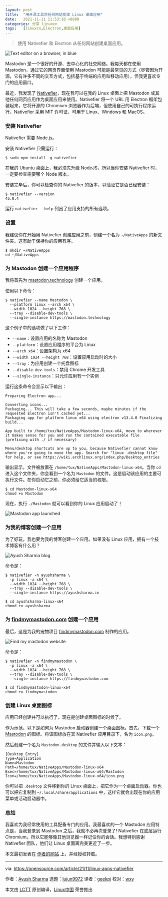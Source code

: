 ```yaml
---
layout: post
title:	"用开源工具将任何网站变成 Linux 桌面应用"
date:	2021-11-11 11:53:10 +0800 
categories:	分享 linuxcn 
tags:	[linuxcn,Electron,桌面应用]
---
```




> 
> 使用 Nativefier 和 Electron 从任何网站创建桌面应用。
> 
> 
> 


![](/Asserts/Images/album/202111/11/115302e25o5laz8sex5ea6.jpg "Text editor on a browser, in blue")


Mastodon 是一个很好的开源、去中心化的社交网络。我每天都在使用 Mastodon，通过它的网页界面使用 Mastodon 可能是最常见的方式（尽管因为开源，它有许多不同的交互方式，包括基于终端的应用和移动应用），但我更喜欢专门的应用窗口。


最近，我发现了 [Nativefier](https://github.com/nativefier/nativefier)，现在我可以在我的 Linux 桌面上把 Mastodon 或其他任何网页应用作为桌面应用来使用。Nativefier 将一个 URL 用 Electron 框架包装起来，它将开源的 Chromium 浏览器作为后端，但使用自己的可执行程序运行。Nativefier 采用 MIT 许可证，可用于 Linux、Windows 和 MacOS。


### 安装 Nativefier


Nativefier 需要 Node.js。


安装 Nativefier 只需运行：



```
$ sudo npm install -g nativefier

```

在我的 Ubuntu 桌面上，我必须先升级 NodeJS，所以当你安装 Nativefier 时，一定要检查需要哪个 Node 版本。


安装完毕后，你可以检查你的 Nativefier 的版本，以验证它是否已经安装：



```
$ nativefier --version
45.0.4

```

运行 `nativefier --help` 列出了应用支持的所有选项。


### 设置


我建议你在开始用 Nativefier 创建应用之前，创建一个名为 `~/NativeApps` 的新文件夹。这有助于保持你的应用有序。



```
$ mkdir ~/NativeApps
cd ~/NativeApps

```

### 为 Mastodon 创建一个应用程序


我将首先为 [mastodon.technology](https://mastodon.technology/) 创建一个应用。


使用以下命令：



```
$ nativefier --name Mastodon \
  --platform linux --arch x64 \
  --width 1024 --height 768 \
  --tray --disable-dev-tools \
  --single-instance https://mastodon.technology

```

这个例子中的选项做了以下工作：


* `--name`：设置应用的名称为 Mastodon
* `--platform`：设置应用程序的平台为 Linux
* `--arch x64`：设置架构为 x64
* `--width 1024 --height 768`：设置应用启动时的大小
* `--tray`：为应用创建一个托盘图标
* `--disable-dev-tools`：禁用 Chrome 开发工具
* `--single-instance`：只允许应用有一个实例


运行这条命令会显示以下输出：



```
Preparing Electron app...

Converting icons...
Packaging... This will take a few seconds, maybe minutes if the requested Electron isn't cached yet...
Packaging app for platform linux x64 using electron v13.4.0 Finalizing build...

App built to /home/tux/NativeApps/Mastodon-linux-x64, move to wherever it makes sense for you and run the contained executable file (prefixing with ./ if necessary)

Menu/desktop shortcuts are up to you, because Nativefier cannot know where you're going to move the app. Search for "linux .desktop file" for help, or see https://wiki.archlinux.org/index.php/Desktop_entries

```

输出显示，文件被放置在 `/home/tux/NativeApps/Mastodon-linux-x64`。当你 `cd` 进入这个文件夹，你会看到一个名为 `Mastodon` 的文件。这是启动该应用的主要可执行文件。在你启动它之前，你必须给它适当的权限。



```
$ cd Mastodon-linux-x64
chmod +x Mastodon

```

现在，执行 `./Mastodon` 就可以看到你的 Linux 应用启动了！


![Mastodon app launched](/Asserts/Images/album/202111/11/115312j6cfxlx9fl90tbje.png "Mastodon app launched")


### 为我的博客创建一个应用


为了好玩，我也要为我的博客创建一个应用。如果没有 Linux 应用，拥有一个技术博客有什么用？


![Ayush Sharma blog](/Asserts/Images/album/202111/11/115313r07k5ll6d2gmsm5l.png "Ayush Sharma blog")


命令是：



```
$ nativefier -n ayushsharma \
  -p linux -a x64 \
  --width 1024 --height 768 \
  --tray --disable-dev-tools \
  --single-instance https://ayushsharma.in

$ cd ayushsharma-linux-x64
chmod +x ayushsharma

```

### 为 [findmymastodon.com](http://findmymastodon.com) 创建一个应用


最后，这是为我的宠物项目 [findmymastodon.com](https://findmymastodon.com/) 制作的应用。


![Find my mastodon website](/Asserts/Images/album/202111/11/115313vdggkfxsk2wiyfb7.png "Find my mastodon website")


命令是：



```
$ nativefier -n findmymastodon \
  -p linux -a x64 \
  --width 1024 --height 768 \
  --tray --disable-dev-tools \
  --single-instance https://findmymastodon.com

$ cd findmymastodon-linux-x64
chmod +x findmymastodon

```

### 创建 Linux 桌面图标


应用已经创建并可以执行了，现在是创建桌面图标的时候了。


作为示范，以下是如何为 Mastodon 启动器创建一个桌面图标。首先，下载一个 [Mastodon](https://icons8.com/icons/set/mastodon) 的图标。将该图标放在其 Nativefier 应用目录下，名为 `icon.png`。


然后创建一个名为 `Mastodon.desktop` 的文件并输入以下文本：



```
[Desktop Entry]
Type=Application
Name=Mastodon
Path=/home/tux/NativeApps/Mastodon-linux-x64
Exec=/home/tux/NativeApps/Mastodon-linux-x64/Mastodon
Icon=/home/tux/NativeApps/Mastodon-linux-x64/icon.png

```

你可以把 `.desktop` 文件移到你的 Linux 桌面上，把它作为一个桌面启动器。你也可以把它复制到 `~/.local/share/applications` 中，这样它就会出现在你的应用菜单或活动启动器中。


### 总结


我喜欢为我经常使用的工具配备专门的应用。我最喜欢的一个 Mastodon 应用特点是，当我登录到 Mastodon 之后，我就不必再次登录了! Nativefier 在底层运行 Chromium。所以它能够像其他浏览器一样记住你的会话。我想特别感谢 Nativefier 团队，他们让 Linux 桌面离完美更近了一步。


本文最初发表在 [作者的网站](https://ayushsharma.in/2021/10/make-linux-apps-for-notion-mastodon-webapps-using-nativefier) 上，并经授权转载。




---


via: <https://opensource.com/article/21/11/linux-apps-nativefier>


作者：[Ayush Sharma](https://opensource.com/users/ayushsharma) 选题：[lujun9972](https://github.com/lujun9972) 译者：[geekpi](https://github.com/geekpi) 校对：[wxy](https://github.com/wxy)


本文由 [LCTT](https://github.com/LCTT/TranslateProject) 原创编译，[Linux中国](https://linux.cn/) 荣誉推出
